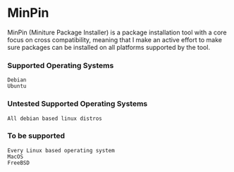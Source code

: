 # MinPin
MinPin (Miniture Package Installer) is a package installation tool with a core focus on cross compatibility, meaning that I make an active effort to make sure packages can be installed on all platforms supported by the tool.

### Supported Operating Systems
	Debian
	Ubuntu

### Untested Supported Operating Systems
	All debian based linux distros
	
### To be supported
	Every Linux based operating system
	MacOS
	FreeBSD